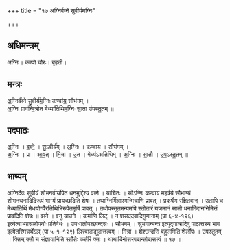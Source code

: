 +++
title = "१७ अग्निर्वव्ने सुवीर्यमग्निः"

+++
## अधिमन्त्रम्
अग्निः। कण्वो घौरः। बृहती।

## मन्त्रः
अ॒ग्निर्व॑व्ने सु॒वीर्य॑म॒ग्निः कण्वा॑य॒ सौभ॑गम् ।  
अ॒ग्निः प्राव॑न्मि॒त्रोत मेध्या॑तिथिम॒ग्निः सा॒ता उ॑पस्तु॒तम् ॥

## पदपाठः
अ॒ग्निः । व॒व्ने॒ । सु॒ऽवीर्य॑म् । अ॒ग्निः । कण्वा॑य । सौभ॑गम् ।  
अ॒ग्निः । प्र । आ॒व॒त् । मि॒त्रा । उ॒त । मेध्य॑ऽअतिथिम् । अ॒ग्निः । सा॒तौ । उ॒प॒ऽस्तु॒तम् ॥

## भाष्यम्
अग्निर्देवः सुवीर्यं शोभनवीर्योपेतं धनमुद्दिश्य वव्ने । याचितः । सोऽग्निः कण्वाय महर्षये सौभाग्यं शोभनधनादिदिरूपं भाग्यं प्रायच्छदिति शेषः । तथाग्निर्मित्रास्मन्मित्राणि प्रावत् । प्रकर्षेण रक्षितवान् । उतापि च मेध्यातिथिं मेधयोग्यैरतिथिभिरुपेतमृषिं प्रावत् । तथोपस्तुतमन्यमपि स्तोतारं यजमानं सातौ धनादिदाननिमित्तं प्रावदिति शेषः ॥ वव्ने । वनु याचने । कर्माणि लिट् । न शसददवादिगुणानाम् (पा ६-४-१२६) इत्येत्वाभ्यासलोपयोः प्रतिषेधः । उपधालोपश्छान्दसः । सौभगम् । सुभगान्मन्त्र इत्युद्गात्रादिषु पाठात्तस्य भाव इत्येतस्मिन्नर्थेऽञ् (पा ५-१-१२९) ञित्त्वादाद्युदात्तत्वम् । मित्रा । शेश्छन्दसि बहुलमिति शेर्लोपः । उपस्तुतम् । क्तिच् क्तौ च संज्ञायामिति स्तौतेः कर्तरि क्तः । थाथादिनोत्तरपदान्तोदात्तत्वं ॥ १७ ॥